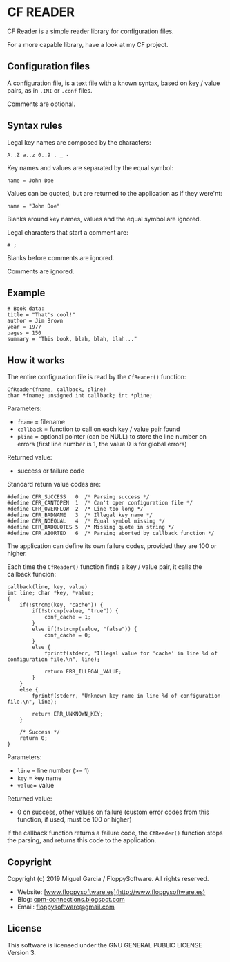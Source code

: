 CF READER
=========

CF Reader is a simple reader library for configuration files.

For a more capable library, have a look at my CF project.

Configuration files
-------------------

A configuration file, is a text file with a known syntax, based on key / value pairs, as in `.INI` or `.conf` files.

Comments are optional.

Syntax rules
------------

Legal key names are composed by the characters:
```
A..Z a..z 0..9 . _ -
```

Key names and values are separated by the equal symbol:
```
name = John Doe
```

Values can be quoted, but are returned to the application as if they were'nt:
```
name = "John Doe"
```

Blanks around key names, values and the equal symbol are ignored.

Legal characters that start a comment are:
```
# ;
```

Blanks before comments are ignored.

Comments are ignored.

Example
-------

```
# Book data:
title = "That's cool!"
author = Jim Brown
year = 1977
pages = 150
summary = "This book, blah, blah, blah..."
```

How it works
------------

The entire configuration file is read by the `CfReader()` function:

```
CfReader(fname, callback, pline)
char *fname; unsigned int callback; int *pline;
```

Parameters:
  - `fname` = filename
  - `callback` = function to call on each key / value pair found
  - `pline` = optional pointer (can be NULL) to store the line number on errors (first line number is 1, the value 0 is for global errors)

Returned value:
  - success or failure code
  
Standard return value codes are:
```
#define CFR_SUCCESS   0  /* Parsing success */
#define CFR_CANTOPEN  1  /* Can't open configuration file */
#define CFR_OVERFLOW  2  /* Line too long */
#define CFR_BADNAME   3  /* Illegal key name */
#define CFR_NOEQUAL   4  /* Equal symbol missing */
#define CFR_BADQUOTES 5  /* Missing quote in string */
#define CFR_ABORTED   6  /* Parsing aborted by callback function */
```

The application can define its own failure codes, provided they are 100 or higher.

Each time the `CfReader()` function finds a key / value pair, it calls the callback funcion:

```
callback(line, key, value)
int line; char *key, *value;
{
	if(!strcmp(key, "cache")) {
		if(!strcmp(value, "true")) {
			conf_cache = 1;
		}
		else if(!strcmp(value, "false")) {
			conf_cache = 0;
		}
		else {
			fprintf(stderr, "Illegal value for 'cache' in line %d of configuration file.\n", line);
			
			return ERR_ILLEGAL_VALUE;
		}
	}
	else {
		fprintf(stderr, "Unknown key name in line %d of configuration file.\n", line);
			
		return ERR_UNKNOWN_KEY;
	}
	
	/* Success */
	return 0;
}
```

Parameters:
  - `line` = line number (>= 1)
  - `key` = key name
  - `value`= value
  
Returned value:
  - 0 on success, other values on failure (custom error codes from this function, if used, must be 100 or higher)

If the callback function returns a failure code, the `CfReader()` function stops the parsing, and returns this code to the application.

Copyright
---------

Copyright (c) 2019 Miguel Garcia / FloppySoftware.
All rights reserved.

- Website: [www.floppysoftware.es](http://www.floppysoftware.es)
- Blog: [cpm-connections.blogspot.com](http://cpm-connections.blogspot.com)
- Email: [floppysoftware@gmail.com](mailto:floppysoftware@gmail.com)

License
-------

This software is licensed under the GNU GENERAL PUBLIC LICENSE Version 3.
